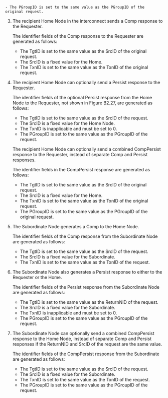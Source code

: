     - The PGroupID is set to the same value as the PGroupID of the original request.

3. The recipient Home Node in the interconnect sends a Comp response to the Requester.

    The identifier fields of the Comp response to the Requester are generated as follows:

    - The TgtID is set to the same value as the SrcID of the original request.
    - The SrcID is a fixed value for the Home.
    - The TxnID is set to the same value as the TxnID of the original request.

4. The recipient Home Node can optionally send a Persist response to the Requester.

    The identifier fields of the optional Persist response from the Home Node to the Requester, not shown in Figure B2.27, are generated as follows:

    - The TgtID is set to the same value as the SrcID of the request.
    - The SrcID is a fixed value for the Home Node.
    - The TxnID is inapplicable and must be set to 0.
    - The PGroupID is set to the same value as the PGroupID of the request.

    The recipient Home Node can optionally send a combined CompPersist response to the Requester, instead of separate Comp and Persist responses.

    The identifier fields in the CompPersist response are generated as follows:

    - The TgtID is set to the same value as the SrcID of the original request.
    - The SrcID is a fixed value for the Home.
    - The TxnID is set to the same value as the TxnID of the original request.
    - The PGroupID is set to the same value as the PGroupID of the original request.

5. The Subordinate Node generates a Comp to the Home Node.

    The identifier fields of the Comp response from the Subordinate Node are generated as follows:

    - The TgtID is set to the same value as the SrcID of the request.
    - The SrcID is a fixed value for the Subordinate.
    - The TxnID is set to the same value as the TxnID of the request.

6. The Subordinate Node also generates a Persist response to either to the Requester or the Home.

    The identifier fields of the Persist response from the Subordinate Node are generated as follows:

    - The TgtID is set to the same value as the ReturnNID of the request.
    - The SrcID is a fixed value for the Subordinate.
    - The TxnID is inapplicable and must be set to 0.
    - The PGroupID is set to the same value as the PGroupID of the request.

7. The Subordinate Node can optionally send a combined CompPersist response to the Home Node, instead of separate Comp and Persist responses if the ReturnNID and SrcID of the request are the same value.

    The identifier fields of the CompPersist response from the Subordinate are generated as follows:

    - The TgtID is set to the same value as the SrcID of the request.
    - The SrcID is a fixed value for the Subordinate.
    - The TxnID is set to the same value as the TxnID of the request.
    - The PGroupID is set to the same value as the PGroupID of the request.